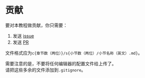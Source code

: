# 贡献

要对本教程做贡献，你只需要：
1. 发送 [issue](https://github.com/Over-Run/swgl-tutorial-draft/issues)
2. 发送 [PR](https://github.com/Over-Run/swgl-tutorial-draft/pulls)

文件格式应为`c{章节数（两位）}/s{小节数（两位）/小节名称（英文）.md}`。

需要注意的是，不要将任何编辑器的配置文件给上传了。  
请把这些多余的文件添加到`.gitignore`。
